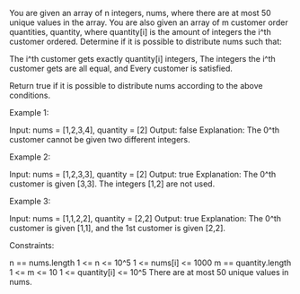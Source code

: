You are given an array of n integers, nums, where there are at most 50 unique
values in the array. You are also given an array of m customer order
quantities, quantity, where quantity[i] is the amount of integers the i^th
customer ordered. Determine if it is possible to distribute nums such
that:


The i^th customer gets exactly quantity[i] integers,
The integers the i^th customer gets are all equal, and
Every customer is satisfied.


Return true if it is possible to distribute nums according to the above
conditions.


Example 1:


Input: nums = [1,2,3,4], quantity = [2]
Output: false
Explanation: The 0^th customer cannot be given two different integers.


Example 2:


Input: nums = [1,2,3,3], quantity = [2]
Output: true
Explanation: The 0^th customer is given [3,3]. The integers [1,2] are not
used.


Example 3:


Input: nums = [1,1,2,2], quantity = [2,2]
Output: true
Explanation: The 0^th customer is given [1,1], and the 1st customer is given
[2,2].



Constraints:


n == nums.length
1 <= n <= 10^5
1 <= nums[i] <= 1000
m == quantity.length
1 <= m <= 10
1 <= quantity[i] <= 10^5
There are at most 50 unique values in nums.




